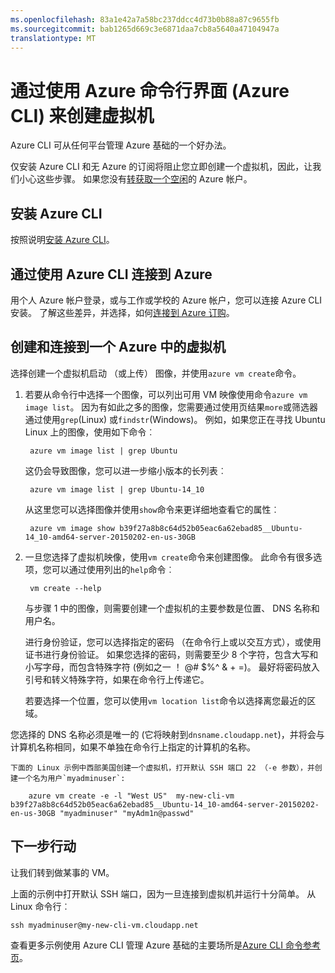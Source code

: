 ```yaml
---
ms.openlocfilehash: 83a1e42a7a58bc237ddcc4d73b0b88a87c9655fb
ms.sourcegitcommit: bab1265d669c3e6871daa7cb8a5640a47104947a
translationtype: MT
---
```

<properties
   pageTitle="如何使用 Azure CLI 创建 Azure 的虚拟机 |Microsoft Azure"
   description="本主题介绍如何安装在任何平台上的 Azure CLI、 如何使用它来连接到 Azure 帐户，以及如何从 Azure CLI 创建虚拟机。"
   services="virtual-machines"
   documentationCenter="virtual-machines"
   authors="dlepow"
   manager="timlt"
   editor="tysonn"/>

<tags
   ms.service="virtual-machines"
   ms.devlang="na"
   ms.topic="article"
   ms.tgt_pltfrm="command-line-interface"
   ms.workload="infrastructure-services"
   ms.date="06/09/2015"
   ms.author="danlep"/>

# 通过使用 Azure 命令行界面 (Azure CLI) 来创建虚拟机
Azure CLI 可从任何平台管理 Azure 基础的一个好办法。

仅安装 Azure CLI 和无 Azure 的订阅将阻止您立即创建一个虚拟机，因此，让我们小心这些步骤。 如果您没有[转获取一个空闲](http://azure.microsoft.com/pricing/free-trial/)的 Azure 帐户。

## 安装 Azure CLI

按照说明[安装 Azure CLI](../xplat-cli.md#install)。

## 通过使用 Azure CLI 连接到 Azure

用个人 Azure 帐户登录，或与工作或学校的 Azure 帐户，您可以连接 Azure CLI 安装。 了解这些差异，并选择，如何[连接到 Azure 订购](../xplat-cli.md#configure)。

## 创建和连接到一个 Azure 中的虚拟机

选择创建一个虚拟机启动 （或上传） 图像，并使用`azure vm create`命令。

1. 若要从命令行中选择一个图像，可以列出可用 VM 映像使用命令`azure vm image list`。 因为有如此之多的图像，您需要通过使用页结果`more`或筛选器通过使用`grep`(Linux) 或`findstr`(Windows)。 例如，如果您正在寻找 Ubuntu Linux 上的图像，使用如下命令︰

        azure vm image list | grep Ubuntu

    这仍会导致图像，您可以进一步缩小版本的长列表︰

        azure vm image list | grep Ubuntu-14_10

    从这里您可以选择图像并使用`show`命令来更详细地查看它的属性︰

        azure vm image show b39f27a8b8c64d52b05eac6a62ebad85__Ubuntu-14_10-amd64-server-20150202-en-us-30GB

2. 一旦您选择了虚拟机映像，使用`vm create`命令来创建图像。 此命令有很多选项，您可以通过使用列出的`help`命令︰

        vm create --help

    与步骤 1 中的图像，则需要创建一个虚拟机的主要参数是位置、 DNS 名称和用户名。

    进行身份验证，您可以选择指定的密码 （在命令行上或以交互方式），或使用证书进行身份验证。 如果您选择的密码，则需要至少 8 个字符，包含大写和小写字母，而包含特殊字符 (例如之一 ！ @# $%^ & + =)。 最好将密码放入引号和转义特殊字符，如果在命令行上传递它。

    若要选择一个位置，您可以使用`vm location list`命令以选择离您最近的区域。

  您选择的 DNS 名称必须是唯一的 (它将映射到`dnsname.cloudapp.net`)，并将会与计算机名称相同，如果不单独在命令行上指定的计算机的名称。  

    下面的 Linux 示例中西部美国创建一个虚拟机，打开默认 SSH 端口 22 （-e 参数），并创建一个名为用户`myadminuser`:

        azure vm create -e -l "West US"  my-new-cli-vm b39f27a8b8c64d52b05eac6a62ebad85__Ubuntu-14_10-amd64-server-20150202-en-us-30GB "myadminuser" "myAdm1n@passwd"

## 下一步行动

让我们转到做某事的 VM。

上面的示例中打开默认 SSH 端口，因为一旦连接到虚拟机并运行十分简单。 从 Linux 命令行︰

    ssh myadminuser@my-new-cli-vm.cloudapp.net

查看更多示例使用 Azure CLI 管理 Azure 基础的主要场所是[Azure CLI 命令参考页](../virtual-machines-command-line-tools.md)。

<!--Image references-->
[5]: ./media/markdown-template-for-new-articles/octocats.png
